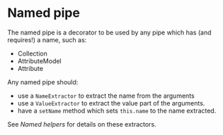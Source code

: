 # Named pipe

The named pipe is a decorator to be used by any pipe which has (and requires!) a name, such as:

- Collection
- AttributeModel
- Attribute

Any named pipe should:

- use a `NameExtractor` to extract the name from the arguments
- use a `ValueExtractor` to extract the value part of the arguments.
- have a `setName` method which sets `this.name` to the name extracted.

See *Named helpers* for details on these extractors.